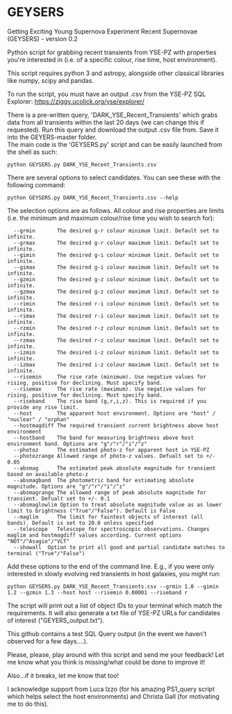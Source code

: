 # GEYSERS
Getting Exciting Young Supernova Experiment Recent Supernovae (GEYSERS) - version 0.2

Python script for grabbing recent transients from YSE-PZ with properties you're interested in (i.e. of a specific colour, rise time, host environment).

This script requires python 3 and astropy, alongside other classical libraries like numpy, scipy and pandas.

To run the script, you must have an output .csv from the YSE-PZ SQL Explorer: 
    https://ziggy.ucolick.org/yse/explorer/ 

There is a pre-written query, 'DARK_YSE_Recent_Transients' which grabs data from all transients within the last 20 days (we can change this if requested). Run this query and download the output .csv file from. Save it into the GEYERS-master folder.  
The main code is the 'GEYSERS.py' script and can be easily launched from the shell as such:

    python GEYSERS.py DARK_YSE_Recent_Transients.csv

There are several options to select candidates. You can see these with the following command:

    python GEYSERS.py DARK_YSE_Recent_Transients.csv --help

The selection options are as follows. All colour and rise properties are limits (i.e. the minimum and maximum colour/rise time you wish to search for):

      --grmin       The desired g-r colour minimum limit. Default set to infinite.
      --grmax       The desired g-r colour maximum limit. Default set to infinite.
      --gimin       The desired g-i colour minimum limit. Default set to infinite.
      --gimax       The desired g-i colour maximum limit. Default set to infinite.
      --gzmin       The desired g-z colour minimum limit. Default set to infinite.
      --gzmax       The desired g-z colour maximum limit. Default set to infinite.
      --rimin       The desired r-i colour minimum limit. Default set to infinite.
      --rimax       The desired r-i colour maximum limit. Default set to infinite.
      --rzmin       The desired r-z colour minimum limit. Default set to infinite.
      --rzmax       The desired r-z colour maximum limit. Default set to infinite.
      --izmin       The desired i-z colour minimum limit. Default set to infinite.
      --izmax       The desired i-z colour maximum limit. Default set to infinite.
      --risemin     The rise rate (minimum). Use negative values for rising, positive for declining. Must specify band.
      --risemax     The rise rate (maximum). Use negative values for rising, positive for declining. Must specify band.
      --riseband    The rise band (g,r,i,z). This is required if you provide any rise limit.
      --host        The apparent host environment. Options are "host" / "nuclear" / "orphan"
      --hostmagdiff The required transient current brightness above host environment
      --hostband    The band for measuring brightness above host environment band. Options are "g"/"r"/"i"/"z"
      --photoz      The estimated photo-z for apparent host in YSE-PZ
      --photozrange Allowed range of photo-z values. Defualt set to +/- 0.05
      --absmag      The estimated peak absolute magnitude for transient based on available photo-z 
      --absmagband  The photometric band for estimating absolute magnitude. Options are "g"/"r"/"i"/"z"
      --absmagrange The allowed range of peak absolute magnitude for transient. Defualt set to +/- 0.1
      --absmaglowlim Option to treat absolute magnitude value as as lower limit to brightness ("True"/"False"). Default is False
      --maglim      The limit for faintest objects of interest (all bands). Default is set to 20.0 unless specified 
      --telescope   Telescope for spectroscopic observations. Changes maglim and hostmagdiff values according. Current options "NOT"/"Asagio"/"VLT"
      --showall  Option to print all good and partial candidate matches to terminal ("True"/"False")
  

Add these options to the end of the command line. E.g., if you were only interested in slowly evolving red transients in host galaxies, you might run:

    python GEYSERS.py DARK_YSE_Recent_Transients.csv --grmin 1.0 --gimin 1.2 --gzmin 1.3 --host host --risemin 0.00001 --riseband r

The script will print out a list of object IDs to your terminal which match the requirements. It will also generate a txt file of YSE-PZ URLs for candidates of interest ("GEYERS_output.txt").

This github contains a test SQL Query output (in the event we haven't observed for a few days....).

Please, please, play around with this script and send me your feedback! Let me know what you think is missing/what could be done to improve it!

Also...if it breaks, let me know that too!

I acknowledge support from Luca Izzo (for his amazing PS1_query script which helps select the host environments) and Christa Gall (for motivating me to do this).
